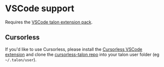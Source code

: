 # VSCode support

Requires the [VSCode talon extension pack](https://marketplace.visualstudio.com/items?itemName=pokey.talon).

## Cursorless

If you'd like to use Cursorless, please install the [Cursorless VSCode extension](https://marketplace.visualstudio.com/items?itemName=pokey.cursorless) and clone the [cursorless-talon repo](https://github.com/pokey/cursorless-talon) into your talon user folder (eg `~/.talon/user`).